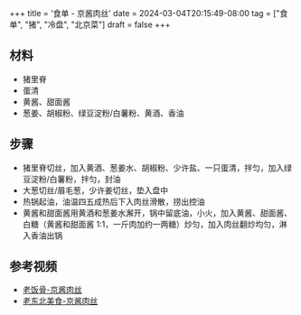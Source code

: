 +++
title = '食单 - 京酱肉丝'
date = 2024-03-04T20:15:49-08:00
tag = ["食单", "猪", "冷盘", "北京菜"]
draft = false
+++

## 材料
- 猪里脊
- 蛋清
- 黄酱、甜面酱
- 葱姜、胡椒粉、绿豆淀粉/白薯粉、黄酒、香油

## 步骤
- 猪里脊切丝，加入黄酒、葱姜水、胡椒粉、少许盐、一只蛋清，拌匀，加入绿豆淀粉/白薯粉，拌匀，封油
- 大葱切丝/眉毛葱，少许姜切丝，垫入盘中
- 热锅起油，油温四五成热后下入肉丝滑散，捞出控油
- 黄酱和甜面酱用黄酒和葱姜水澥开，锅中留底油，小火，加入黄酱、甜面酱、白糖（黄酱和甜面酱 1:1，一斤肉加约一两糖）炒匀，加入肉丝翻炒均匀，淋入香油出锅

## 参考视频
- [老饭骨-京酱肉丝](https://www.bilibili.com/video/BV1F94y157Ls)
- [老东北美食-京酱肉丝](https://www.bilibili.com/video/BV11Z4y1J76Y)


